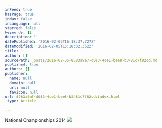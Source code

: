 ```yaml
---
inFeed: true
hasPage: true
inNav: false
inLanguage: null
starred: false
keywords: []
description: ''
datePublished: '2016-02-05T16:18:37.727Z'
dateModified: '2016-02-05T16:18:32.352Z'
title: ''
author: []
sourcePath: _posts/2016-02-05-8583a9a7-d083-4ce1-bee8-b3481c7f82cd.md
published: true
authors: []
publisher:
  name: null
  domain: null
  url: null
  favicon: null
url: 8583a9a7-d083-4ce1-bee8-b3481c7f82cd/index.html
_type: Article

---
```

National Championships 2014
![](https://the-grid-user-content.s3-us-west-2.amazonaws.com/8bf2eb5d-43c5-4e97-a942-93d003757b10.jpg)